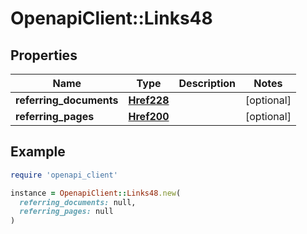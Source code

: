 # OpenapiClient::Links48

## Properties

| Name | Type | Description | Notes |
| ---- | ---- | ----------- | ----- |
| **referring_documents** | [**Href228**](Href228.md) |  | [optional] |
| **referring_pages** | [**Href200**](Href200.md) |  | [optional] |

## Example

```ruby
require 'openapi_client'

instance = OpenapiClient::Links48.new(
  referring_documents: null,
  referring_pages: null
)
```

